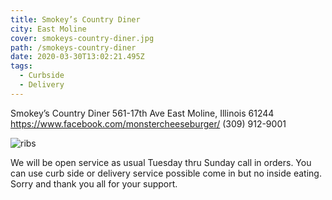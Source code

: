 ```yaml
---
title: Smokey’s Country Diner
city: East Moline
cover: smokeys-country-diner.jpg
path: /smokeys-country-diner
date: 2020-03-30T13:02:21.495Z
tags:
  - Curbside
  - Delivery
---
```


Smokey’s Country Diner
561-17th Ave
East Moline, Illinois 61244
https://www.facebook.com/monstercheeseburger/
(309) 912-9001

![ribs](smokeys-2.jpg)

We will be open service as usual Tuesday thru Sunday call in orders. You can use curb side or delivery service possible come in but no inside eating. Sorry and thank you all for your support.
